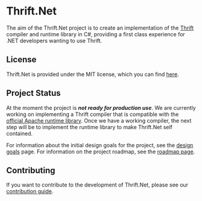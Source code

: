 # Thrift.Net

The aim of the Thrift.Net project is to create an implementation of the
[Thrift](https://thrift.apache.org/) compiler and runtime library in C#,
providing a first class experience for .NET developers wanting to use Thrift.

## License

Thrift.Net is provided under the MIT license, which you can find
[here](LICENSE).

## Project Status

At the moment the project is **_not ready for production use_**. We are
currently working on implementing a Thrift compiler that is compatible with the
[official Apache runtime library](https://www.nuget.org/packages/ApacheThrift).
Once we have a working compiler, the next step will be to implement the runtime
library to make Thrift.Net self contained.

For information about the initial design goals for the project, see the
[design goals](docs/design-goals.md) page. For information on the project
roadmap, see the [roadmap page](docs/roadmap.md).

## Contributing

If you want to contribute to the development of Thrift.Net, please see our
[contribution guide](docs/CONTRIBUTING.md).
